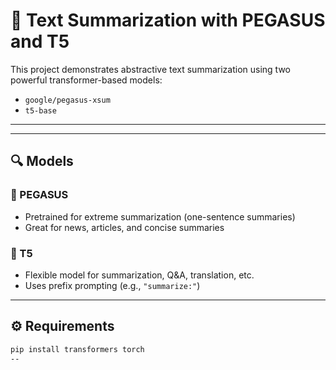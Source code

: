 # 📝 Text Summarization with PEGASUS and T5

This project demonstrates abstractive text summarization using two powerful transformer-based models:

- `google/pegasus-xsum`
- `t5-base`
----
---

## 🔍 Models

### 🔹 PEGASUS
- Pretrained for extreme summarization (one-sentence summaries)
- Great for news, articles, and concise summaries

### 🔹 T5
- Flexible model for summarization, Q&A, translation, etc.
- Uses prefix prompting (e.g., `"summarize:"`)

---

## ⚙️ Requirements

```bash
pip install transformers torch
--
